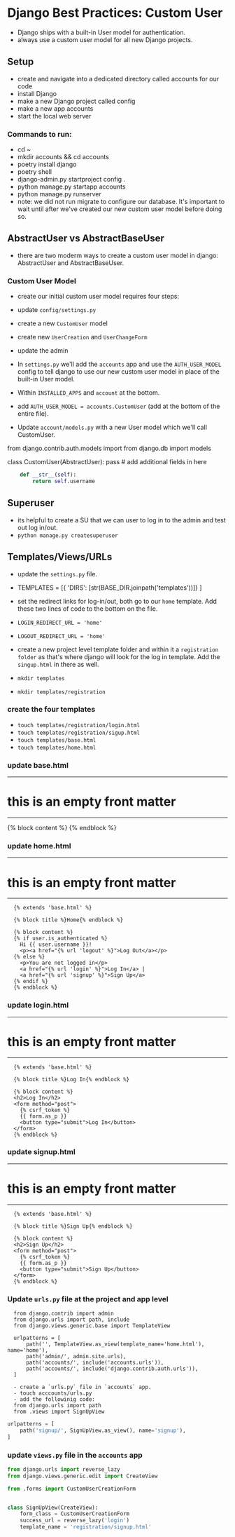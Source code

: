 # Django Best Practices: Custom User

- Django ships with a built-in User model for authentication.
- always use a custom user model for all new Django projects.

## Setup

- create and navigate into a dedicated directory called accounts for our code
- install Django
- make a new Django project called config
- make a new app accounts
- start the local web server

### Commands to run:

- cd ~
- mkdir accounts && cd accounts
- poetry install django
- poetry shell
- django-admin.py startproject config .
- python manage.py startapp accounts
- python manage.py runserver
- note: we did not run migrate to configure our database. It's important to wait until after we've created our new custom user model before doing so.

## AbstractUser vs AbstractBaseUser

- there are two moderm ways to create a custom user model in django: AbstractUser and AbstractBaseUser.

### Custom User Model

- create our initial custom user model requires four steps:
- update `config/settings.py`
- create a new `CustomUser` model
- create new `UserCreation` and `UserChangeForm`
- update the admin

- In `settings.py` we'll add the `accounts` app and use the `AUTH_USER_MODEL` config to tell django to use our new custom user model in place of the built-in User model.
- Within `INSTALLED_APPS` and `account` at the bottom.
- add `AUTH_USER_MODEL = accounts.CustomUser` (add at the bottom of the entire file).
- Update `account/models.py` with a new User model which we'll call CustomUser.

from django.contrib.auth.models import
from django.db import models

class CustomUser(AbstractUser):
    pass
    # add additional fields in here
```python
    def __str__(self):
        return self.username
```
## Superuser

- its helpful to create a SU that we can user to log in to the admin and test out log in/out. 
- `python manage.py createsuperuser`

## Templates/Views/URLs

- update the `settings.py` file.
- TEMPLATES = [{ 'DIRS': [str(BASE_DIR.joinpath('templates'))]}
]
- set the redirect links for log-in/out, both go to our `home` template. Add these two lines of code to the bottom on the file.
- `LOGIN_REDIRECT_URL = 'home'`
- `LOGOUT_REDIRECT_URL = 'home'`

- create a new project level template folder and within it a `registration folder` as that's where django will look for the log in template. Add the `singup.html` in there as well.
- `mkdir templates`
- `mkdir templates/registration`

### create the four templates

- `touch templates/registration/login.html`
- `touch templates/registration/sigup.html`
- `touch templates/base.html`
- `touch templates/home.html`

### update base.html
---
# this is an empty front matter
---
<!DOCTYPE html>
<html>
<head>
  <meta charset="utf-8">
  <title>{% block title %}Django Auth Tutorial{% endblock %}</title>
</head>
<body>
  <main>
    {% block content %}
    {% endblock %}
  </main>
</body>
</html>

### update home.html
---
# this is an empty front matter
---
      {% extends 'base.html' %}

      {% block title %}Home{% endblock %}

      {% block content %}
      {% if user.is_authenticated %}
        Hi {{ user.username }}!
        <p><a href="{% url 'logout' %}">Log Out</a></p>
      {% else %}
        <p>You are not logged in</p>
        <a href="{% url 'login' %}">Log In</a> |
        <a href="{% url 'signup' %}">Sign Up</a>
      {% endif %}
      {% endblock %}

### update login.html
---
# this is an empty front matter
---
      {% extends 'base.html' %}

      {% block title %}Log In{% endblock %}

      {% block content %}
      <h2>Log In</h2>
      <form method="post">
        {% csrf_token %}
        {{ form.as_p }}
        <button type="submit">Log In</button>
      </form>
      {% endblock %}

### update signup.html
---
# this is an empty front matter
---
      {% extends 'base.html' %}

      {% block title %}Sign Up{% endblock %}

      {% block content %}
      <h2>Sign Up</h2>
      <form method="post">
        {% csrf_token %}
        {{ form.as_p }}
        <button type="submit">Sign Up</button>
      </form>
      {% endblock %}

### Update `urls.py` file at the project and app level

      from django.contrib import admin
      from django.urls import path, include
      from django.views.generic.base import TemplateView

      urlpatterns = [
          path('', TemplateView.as_view(template_name='home.html'), name='home'),
          path('admin/', admin.site.urls),
          path('accounts/', include('accounts.urls')),
          path('accounts/', include('django.contrib.auth.urls')),
      ]

      - create a `urls.py` file in `accounts` app.
      - touch acccounts/urls.py
      - add the followinig code:
      from django.urls import path
      from .views import SignUpView

```python
urlpatterns = [
    path('signup/', SignUpView.as_view(), name='signup'),
]
```
### update `views.py` file in the `accounts` app

```python
from django.urls import reverse_lazy
from django.views.generic.edit import CreateView

from .forms import CustomUserCreationForm


class SignUpView(CreateView):
    form_class = CustomUserCreationForm
    success_url = reverse_lazy('login')
    template_name = 'registration/signup.html'
```